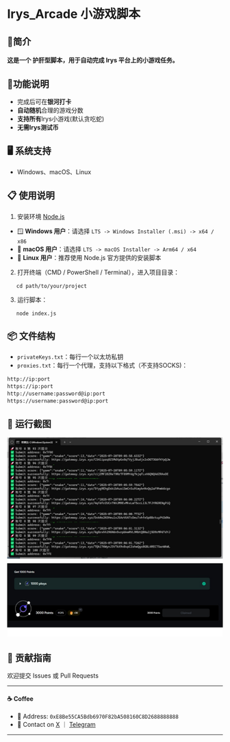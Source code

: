 # Irys_Arcade 小游戏脚本

## 🚀简介  
#### 这是一个 **护肝型脚本**，用于自动完成 Irys 平台上的小游戏任务。

## 📝功能说明  
- 完成后可在**银河打卡**
- **自动随机**合理的游戏分数
- **支持所有**Irys小游戏(默认贪吃蛇)
- **无需Irys测试币**


## 🖥️ 系统支持
* Windows、macOS、Linux

## 📋 使用说明
1. 安装环境 [Node.js](https://nodejs.org/zh-cn/download)
 - 🪟 **Windows 用户**：请选择 `LTS -> Windows Installer (.msi) -> x64 / x86` 
 - 🍎 **macOS 用户**：请选择 `LTS -> macOS Installer -> Arm64 / x64` 
 - 🐧 **Linux 用户**：推荐使用 Node.js 官方提供的安装脚本

2. 打开终端（CMD / PowerShell / Terminal），进入项目目录：
```
   cd path/to/your/project
```
3. 运行脚本：
```
   node index.js
```


## 📦 文件结构

* `privateKeys.txt`：每行一个以太坊私钥
* `proxies.txt`：每行一个代理，支持以下格式（不支持SOCKS)：

```txt
http://ip:port
https://ip:port
http://username:password@ip:port
https://username:password@ip:port
```

## 🌌 运行截图  
![运行截图](screenshot.png)

## 🤝 贡献指南

欢迎提交 Issues 或 Pull Requests

---
#### ☕️ Coffee
- 🪪 Address: `0xE8Be55CA5Bdb6970F82bA508160C8D2688888888`  
- 🔗 Contact on  [X](https://x.com/CryptoPidan) ｜ [Telegram](https://t.me/CryptoPidan)
---

